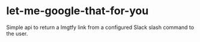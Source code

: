 # let-me-google-that-for-you
Simple api to return a lmgtfy link from a configured Slack slash command to the user.
